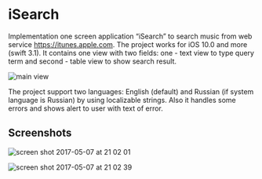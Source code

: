 # iSearch
Implementation one screen application “iSearch” to search music from web service https://itunes.apple.com.
The project  works for iOS 10.0 and more (swift 3.1). It contains one view with two fields: one - text view to type query term and second - table view to show search result.

![main view](https://cloud.githubusercontent.com/assets/14965467/25784102/ada6e584-3370-11e7-8966-da241a918581.png)

The project support two languages: English (default) and Russian (if system language is Russian) by using localizable strings. 
Also it handles some errors and shows alert to user with text of error.

## Screenshots
![screen shot 2017-05-07 at 21 02 01](https://cloud.githubusercontent.com/assets/14965467/25784151/503cb404-3371-11e7-8123-dd779dfef948.png)

![screen shot 2017-05-07 at 21 02 39](https://cloud.githubusercontent.com/assets/14965467/25784153/602cfce8-3371-11e7-86e3-385a52f9b648.png)
